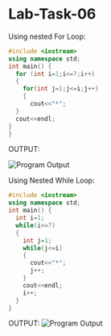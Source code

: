 # Lab-Task-06
Using  nested For Loop:
```cpp
#include <iostream>
using namespace std;
int main() {
  for (int i=1;i<=7;i++)
  {
    for(int j=1;j<=i;j++)
    {
      cout<<"*";
  }
  cout<<endl;
}
}
```
OUTPUT:

![Program
Output](https://github.com/user-attachments/assets/2e072b12-0b11-4454-9303-464fa349e567)

Using Nested While Loop:
```cpp
#include <iostream>
using namespace std;
int main() {
  int i=1;
  while(i<=7)
  {
    int j=1;
    while(j<=i)
    {
      cout<<"*";
      j++;
    }
    cout<<endl;
    i++;
  }
}
```
OUTPUT:
![Program
Output](https://github.com/user-attachments/assets/4b294613-d90d-447b-9338-cdf3f3af6675)




